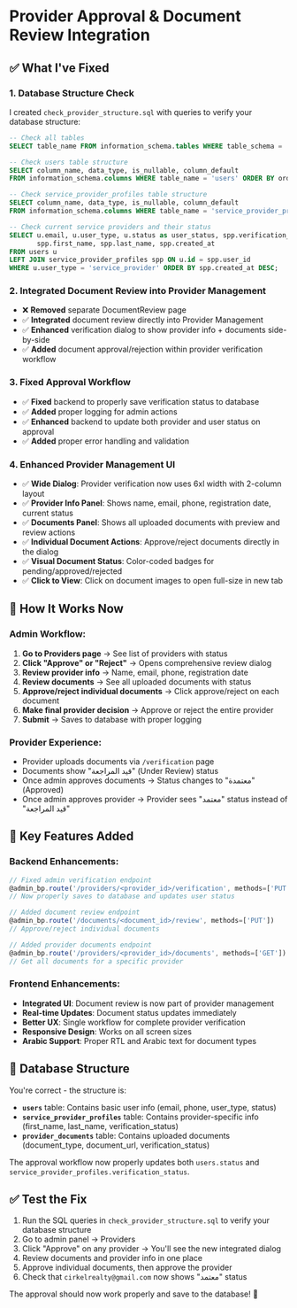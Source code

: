# Provider Approval & Document Review Integration

## ✅ What I've Fixed

### 1. **Database Structure Check**
I created `check_provider_structure.sql` with queries to verify your database structure:

```sql
-- Check all tables
SELECT table_name FROM information_schema.tables WHERE table_schema = 'public';

-- Check users table structure  
SELECT column_name, data_type, is_nullable, column_default
FROM information_schema.columns WHERE table_name = 'users' ORDER BY ordinal_position;

-- Check service_provider_profiles table structure
SELECT column_name, data_type, is_nullable, column_default  
FROM information_schema.columns WHERE table_name = 'service_provider_profiles' ORDER BY ordinal_position;

-- Check current service providers and their status
SELECT u.email, u.user_type, u.status as user_status, spp.verification_status, 
       spp.first_name, spp.last_name, spp.created_at
FROM users u
LEFT JOIN service_provider_profiles spp ON u.id = spp.user_id
WHERE u.user_type = 'service_provider' ORDER BY spp.created_at DESC;
```

### 2. **Integrated Document Review into Provider Management**
- ❌ **Removed** separate DocumentReview page  
- ✅ **Integrated** document review directly into Provider Management
- ✅ **Enhanced** verification dialog to show provider info + documents side-by-side
- ✅ **Added** document approval/rejection within provider verification workflow

### 3. **Fixed Approval Workflow**
- ✅ **Fixed** backend to properly save verification status to database
- ✅ **Added** proper logging for admin actions
- ✅ **Enhanced** backend to update both provider and user status on approval
- ✅ **Added** proper error handling and validation

### 4. **Enhanced Provider Management UI**
- ✅ **Wide Dialog**: Provider verification now uses 6xl width with 2-column layout
- ✅ **Provider Info Panel**: Shows name, email, phone, registration date, current status
- ✅ **Documents Panel**: Shows all uploaded documents with preview and review actions  
- ✅ **Individual Document Actions**: Approve/reject documents directly in the dialog
- ✅ **Visual Document Status**: Color-coded badges for pending/approved/rejected
- ✅ **Click to View**: Click on document images to open full-size in new tab

## 🔧 How It Works Now

### Admin Workflow:
1. **Go to Providers page** → See list of providers with status
2. **Click "Approve" or "Reject"** → Opens comprehensive review dialog
3. **Review provider info** → Name, email, phone, registration date
4. **Review documents** → See all uploaded documents with status
5. **Approve/reject individual documents** → Click approve/reject on each document  
6. **Make final provider decision** → Approve or reject the entire provider
7. **Submit** → Saves to database with proper logging

### Provider Experience:
- Provider uploads documents via `/verification` page
- Documents show "قيد المراجعة" (Under Review) status
- Once admin approves documents → Status changes to "معتمدة" (Approved)  
- Once admin approves provider → Provider sees "معتمد" status instead of "قيد المراجعة"

## 🚀 Key Features Added

### Backend Enhancements:
```javascript
// Fixed admin verification endpoint
@admin_bp.route('/providers/<provider_id>/verification', methods=['PUT'])
// Now properly saves to database and updates user status

// Added document review endpoint  
@admin_bp.route('/documents/<document_id>/review', methods=['PUT'])
// Approve/reject individual documents

// Added provider documents endpoint
@admin_bp.route('/providers/<provider_id>/documents', methods=['GET'])  
// Get all documents for a specific provider
```

### Frontend Enhancements:
- **Integrated UI**: Document review is now part of provider management
- **Real-time Updates**: Document status updates immediately
- **Better UX**: Single workflow for complete provider verification
- **Responsive Design**: Works on all screen sizes
- **Arabic Support**: Proper RTL and Arabic text for document types

## 🎯 Database Structure

You're correct - the structure is:
- **`users`** table: Contains basic user info (email, phone, user_type, status)
- **`service_provider_profiles`** table: Contains provider-specific info (first_name, last_name, verification_status)  
- **`provider_documents`** table: Contains uploaded documents (document_type, document_url, verification_status)

The approval workflow now properly updates both `users.status` and `service_provider_profiles.verification_status`.

## ✅ Test the Fix

1. Run the SQL queries in `check_provider_structure.sql` to verify your database structure
2. Go to admin panel → Providers
3. Click "Approve" on any provider → You'll see the new integrated dialog
4. Review documents and provider info in one place
5. Approve individual documents, then approve the provider
6. Check that `cirkelrealty@gmail.com` now shows "معتمد" status

The approval should now work properly and save to the database! 🎉